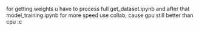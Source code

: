 for getting weights u have to process full get_dataset.ipynb and after that model_training.ipynb
for more speed use collab, cause gpu still better than cpu :c